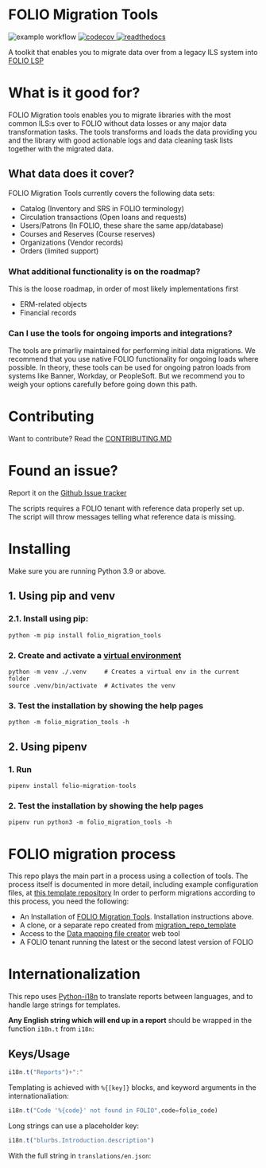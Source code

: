 # FOLIO Migration Tools

![example workflow](https://github.com/FOLIO-FSE/MARC21-To-FOLIO/actions/workflows/python-app.yml/badge.svg)
[
![codecov](https://codecov.io/gh/FOLIO-FSE/folio_migration_tools/branch/main/graph/badge.svg?token=ZQL5ILWWGT)
](https://codecov.io/gh/FOLIO-FSE/folio_migration_tools)   [
![readthedocs](https://readthedocs.org/projects/docs/badge/?version=latest)
](https://folio-migration-tools.readthedocs.io/)

A toolkit that enables you to migrate data over from a legacy ILS system into [FOLIO LSP](https://www.folio.org/)

# What is it good for?
FOLIO Migration tools enables you to migrate libraries with the most common ILS:s over to FOLIO without data losses or any major data transformation tasks. 
The tools transforms and loads the data providing you and the library with good actionable logs and data cleaning task lists together with the migrated data.

## What data does it cover?
FOLIO Migration Tools currently covers the following data sets:
* Catalog (Inventory and SRS in FOLIO terminology)
* Circulation transactions (Open loans and requests)
* Users/Patrons (In FOLIO, these share the same app/database)
* Courses and Reserves (Course reserves)
* Organizations (Vendor records)
* Orders (limited support)

### What additional functionality is on the roadmap?
This is the loose roadmap, in order of most likely implementations first
* ERM-related objects
* Financial records

### Can I use the tools for ongoing imports and integrations?
The tools are primarliy maintained for performing initial data migrations. We recommend that you use native FOLIO functionality for ongoing loads where possible. 
In theory, these tools can be used for ongoing patron loads from systems like Banner, Workday, or PeopleSoft. But we recommend you to weigh your options carefully before going down this path. 

# Contributing
Want to contribute? Read the [CONTRIBUTING.MD](https://github.com/FOLIO-FSE/folio_migration_tools/blob/main/CONTRIBUTING.md)

# Found an issue?
Report it on the [Github Issue tracker](https://github.com/FOLIO-FSE/folio_migration_tools/issues)

The scripts requires a FOLIO tenant with reference data properly set up. The script will throw messages telling what reference data is missing.
# Installing
Make sure you are running Python 3.9 or above. 
## 1. Using pip and venv
### 2.1. Install using pip: 
```
python -m pip install folio_migration_tools
```
### 2. Create and activate a [virtual environment](https://packaging.python.org/en/latest/guides/installing-using-pip-and-virtual-environments/#creating-a-virtual-environment)   
```   
python -m venv ./.venv     # Creates a virtual env in the current folder
source .venv/bin/activate  # Activates the venv    
```
### 3. Test the installation by showing the help pages 
```   
python -m folio_migration_tools -h
```    

## 2. Using pipenv
### 1. Run
```   
pipenv install folio-migration-tools
```   
### 2. Test the installation by showing the help pages
```  
pipenv run python3 -m folio_migration_tools -h
```

# FOLIO migration process
This repo plays the main part in a process using a collection of tools. The process itself is documented in more detail, including example configuration files, at [this template repository](https://github.com/FOLIO-FSE/migration_repo_template)
In order to perform migrations according to this process, you need the following:
* An Installation of [FOLIO Migration Tools](https://pypi.org/project/folio-migration-tools/). Installation instructions above.
* A clone, or a separate repo created from [migration_repo_template](https://github.com/FOLIO-FSE/migration_repo_template)
* Access to the [Data mapping file creator](https://data-mapping-file-creator.folio.ebsco.com/data_mapping_creation) web tool
* A FOLIO tenant running the latest or the second latest version of FOLIO

# Internationalization

This repo uses [Python-i18n](https://github.com/danhper/python-i18n) to translate reports between languages, and to handle large strings for templates.

**Any English string which will end up in a report** should be wrapped in the function `i18n.t` from `i18n`:

## Keys/Usage

```js
i18n.t("Reports")+":"
```

Templating is achieved with `%{[key]}` blocks, and keyword arguments in the internationaliation:

```js
i18n.t("Code '%{code}' not found in FOLIO",code=folio_code)
```

Long strings can use a placeholder key:

```js
i18n.t("blurbs.Introduction.description")
```

With the full string in ```translations/en.json```: